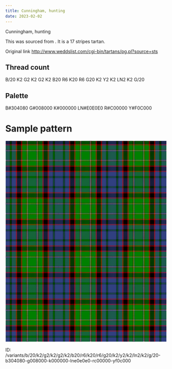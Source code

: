 ```yaml
---
title: Cunningham, hunting
date: 2023-02-02
---
```

Cunningham, hunting

This was sourced from <no value>.  It is a 17 stripes tartan.

Original link http://www.weddslist.com/cgi-bin/tartans/pg.pl?source=sts

## Thread count
B/20 K2 G2 K2 G2 K2 B20 R6 K20 R6 G20 K2 Y2 K2 LN2 K2 G/20

## Palette
B#304080 G#008000 K#000000 LN#E0E0E0 R#C00000 Y#F0C000

# Sample pattern

![Tartan detail](tartan.png "B/20 K2 G2 K2 G2 K2 B20 R6 K20 R6 G20 K2 Y2 K2 LN2 K2 G/20 tartan")

ID: /variants/b/20/k2/g2/k2/g2/k2/b20/r6/k20/r6/g20/k2/y2/k2/ln2/k2/g/20-b304080-g008000-k000000-lne0e0e0-rc00000-yf0c000